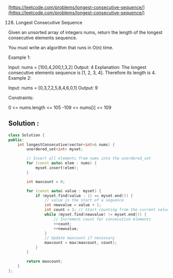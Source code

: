 [https://leetcode.com/problems/longest-consecutive-sequence/](https://leetcode.com/problems/longest-consecutive-sequence/)

128. Longest Consecutive Sequence

Given an unsorted array of integers nums, return the length of the longest consecutive elements sequence.

You must write an algorithm that runs in O(n) time.

Example 1:

Input: nums = [100,4,200,1,3,2]
Output: 4
Explanation: The longest consecutive elements sequence is [1, 2, 3, 4]. Therefore its length is 4.
Example 2:

Input: nums = [0,3,7,2,5,8,4,6,0,1]
Output: 9

Constraints:

0 <= nums.length <= 105
-109 <= nums[i] <= 109

## Solution :

```cpp
class Solution {
public:
    int longestConsecutive(vector<int>& nums) {
        unordered_set<int> myset;

        // Insert all elements from nums into the unordered_set
        for (const auto& elem : nums) {
            myset.insert(elem);
        }

        int maxcount = 0;

        for (const auto& value : myset) {
            if (myset.find(value - 1) == myset.end()) {
                // value is the start of a sequence
                int newvalue = value + 1;
                int count = 1; // Start counting from the current value itself
                while (myset.find(newvalue) != myset.end()) {
                    // Increment count for consecutive elements
                    ++count;
                    ++newvalue;
                }
                // Update maxcount if necessary
                maxcount = max(maxcount, count);
            }
        }

        return maxcount;
    }
};
```
